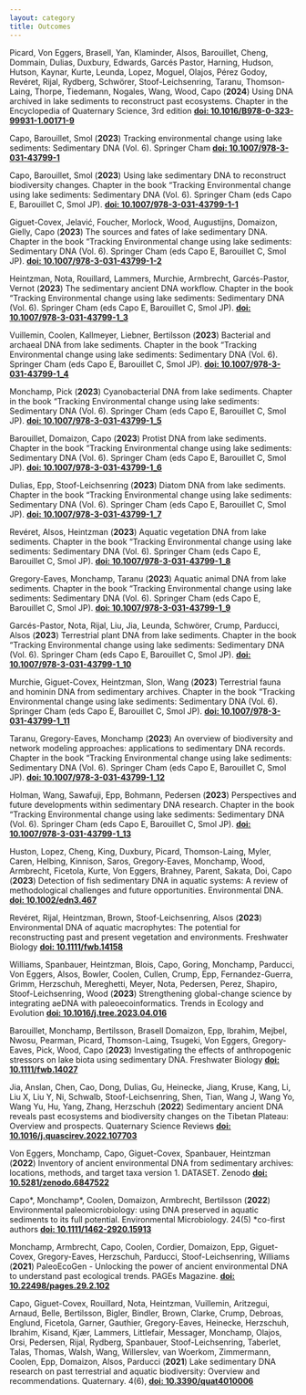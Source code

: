 ```yaml
---
layout: category
title: Outcomes
---
```


<div class="intro">
<p>Picard, Von Eggers, Brasell, Yan, Klaminder, Alsos, Barouillet, Cheng, Dommain, Dulias, Duxbury, Edwards, Garcés Pastor, Harning, Hudson, Hutson, Kaynar, Kurte, Leunda, Lopez, Moguel, Olajos, Pérez Godoy, Revéret, Rijal, Rydberg, Schwörer, Stoof-Leichsenring, Taranu, Thomson-Laing, Thorpe, Tiedemann, Nogales, Wang, Wood, Capo (<b>2024</b>) Using DNA archived in lake sediments to reconstruct past ecosystems. Chapter in the Encyclopedia of Quaternary Science, 3rd edition <a href="https://www.sciencedirect.com/science/article/abs/pii/B9780323999311001719?via%3Dihub" target="_blank"><b>doi: 10.1016/B978-0-323-99931-1.00171-9</b></a></p>
  
<p>Capo, Barouillet, Smol (<b>2023</b>) Tracking environmental change using lake sediments: Sedimentary DNA (Vol. 6). Springer Cham <a href="https://doi.org/10.1007/978-3-031-43799-1" target="_blank"><b>doi: 10.1007/978-3-031-43799-1</b></a></p>

<p>Capo, Barouillet, Smol (<b>2023</b>) Using lake sedimentary DNA to reconstruct biodiversity changes.   Chapter in the book “Tracking Environmental change using lake sediments: Sedimentary DNA (Vol. 6). Springer Cham (eds Capo E, Barouillet C, Smol JP). <a href="https://doi.org/10.1007/978-3-031-43799-1_1" target="_blank"><b>doi: 10.1007/978-3-031-43799-1-1</b></a></p>

<p>Giguet-Covex, Jelavić, Foucher, Morlock, Wood, Augustijns, Domaizon, Gielly, Capo (<b>2023</b>) The sources and fates of lake sedimentary DNA. Chapter in the book “Tracking Environmental change using lake sediments: Sedimentary DNA (Vol. 6). Springer Cham (eds Capo E, Barouillet C, Smol JP). <a href="https://doi.org/10.1007/978-3-031-43799-1_2" target="_blank"><b>doi: 10.1007/978-3-031-43799-1-2</b></a></p>

<p>Heintzman, Nota, Rouillard, Lammers, Murchie, Armbrecht, Garcés-Pastor, Vernot (<b>2023</b>) The sedimentary ancient DNA workflow. Chapter in the book “Tracking Environmental change using lake sediments: Sedimentary DNA (Vol. 6). Springer Cham (eds Capo E, Barouillet C, Smol JP). <a href="https://doi.org/10.1007/978-3-031-43799-1_3" target="_blank"><b>doi: 10.1007/978-3-031-43799-1_3</b></a></p>

<p>Vuillemin, Coolen, Kallmeyer, Liebner, Bertilsson (<b>2023</b>) Bacterial and archaeal DNA from lake sediments. Chapter in the book “Tracking Environmental change using lake sediments: Sedimentary DNA (Vol. 6). Springer Cham (eds Capo E, Barouillet C, Smol JP). <a href="https://doi.org/10.1007/978-3-031-43799-1_4" target="_blank"><b>doi: 10.1007/978-3-031-43799-1_4</b></a></p>

<p>Monchamp, Pick (<b>2023</b>) Cyanobacterial DNA from lake sediments. Chapter in the book “Tracking Environmental change using lake sediments: Sedimentary DNA (Vol. 6). Springer Cham (eds Capo E, Barouillet C, Smol JP). <a href="https://doi.org/10.1007/978-3-031-43799-1_5" target="_blank"><b>doi: 10.1007/978-3-031-43799-1_5</b></a></p>

<p>Barouillet, Domaizon, Capo (<b>2023</b>) Protist DNA from lake sediments. Chapter in the book “Tracking Environmental change using lake sediments: Sedimentary DNA (Vol. 6). Springer Cham (eds Capo E, Barouillet C, Smol JP). <a href="https://doi.org/10.1007/978-3-031-43799-1_6" target="_blank"><b>doi: 10.1007/978-3-031-43799-1_6</b></a></p>

<p>Dulias, Epp, Stoof-Leichsenring (<b>2023</b>) Diatom DNA from lake sediments. Chapter in the book “Tracking Environmental change using lake sediments: Sedimentary DNA (Vol. 6). Springer Cham (eds Capo E, Barouillet C, Smol JP). <a href="https://doi.org/10.1007/978-3-031-43799-1_7" target="_blank"><b>doi: 10.1007/978-3-031-43799-1_7</b></a></p>

<p>Revéret, Alsos, Heintzman (<b>2023</b>) Aquatic vegetation DNA from lake sediments. Chapter in the book “Tracking Environmental change using lake sediments: Sedimentary DNA (Vol. 6). Springer Cham (eds Capo E, Barouillet C, Smol JP). <a href="https://doi.org/10.1007/978-3-031-43799-1_8" target="_blank"><b>doi: 10.1007/978-3-031-43799-1_8</b></a></p>

<p>Gregory-Eaves, Monchamp, Taranu (<b>2023</b>) Aquatic animal DNA from lake sediments. Chapter in the book “Tracking Environmental change using lake sediments: Sedimentary DNA (Vol. 6). Springer Cham (eds Capo E, Barouillet C, Smol JP). <a href="https://doi.org/10.1007/978-3-031-43799-1_9" target="_blank"><b>doi: 10.1007/978-3-031-43799-1_9</b></a></p>

<p>Garcés-Pastor, Nota, Rijal, Liu, Jia, Leunda, Schwörer, Crump, Parducci, Alsos (<b>2023</b>) Terrestrial plant DNA from lake sediments. Chapter in the book “Tracking Environmental change using lake sediments: Sedimentary DNA (Vol. 6). Springer Cham (eds Capo E, Barouillet C, Smol JP). <a href="https://doi.org/10.1007/978-3-031-43799-1_10" target="_blank"><b>doi: 10.1007/978-3-031-43799-1_10</b></a></p>

<p>Murchie, Giguet-Covex, Heintzman, Slon, Wang (<b>2023</b>) Terrestrial fauna and hominin DNA from sedimentary archives. Chapter in the book “Tracking Environmental change using lake sediments: Sedimentary DNA (Vol. 6). Springer Cham (eds Capo E, Barouillet C, Smol JP). <a href="https://doi.org/10.1007/978-3-031-43799-1_11" target="_blank"><b>doi: 10.1007/978-3-031-43799-1_11</b></a></p>

<p>Taranu, Gregory-Eaves, Monchamp (<b>2023</b>) An overview of biodiversity and network modeling approaches: applications to sedimentary DNA records. Chapter in the book “Tracking Environmental change using lake sediments: Sedimentary DNA (Vol. 6). Springer Cham (eds Capo E, Barouillet C, Smol JP). <a href="https://doi.org/10.1007/978-3-031-43799-1_12" target="_blank"><b>doi: 10.1007/978-3-031-43799-1_12</b></a></p>

<p>Holman, Wang, Sawafuji, Epp, Bohmann, Pedersen (<b>2023</b>) Perspectives and future developments within sedimentary DNA research. Chapter in the book “Tracking Environmental change using lake sediments: Sedimentary DNA (Vol. 6). Springer Cham (eds Capo E, Barouillet C, Smol JP). <a href="https://doi.org/10.1007/978-3-031-43799-1_13" target="_blank"><b>doi: 10.1007/978-3-031-43799-1_13</b></a></p>

<p>Huston, Lopez, Cheng, King, Duxbury, Picard, Thomson-Laing, Myler, Caren, Helbing, Kinnison, Saros, Gregory-Eaves, Monchamp, Wood, Armbrecht, Ficetola, Kurte, Von Eggers, Brahney, Parent, Sakata, Doi, Capo (<b>2023</b>) Detection of fish sedimentary DNA in aquatic systems: A review of methodological challenges and future opportunities. Environmental DNA. <a href="https://onlinelibrary.wiley.com/doi/epdf/10.1002/edn3.467" target="_blank"><b>doi: 10.1002/edn3.467</b></a></p>

<p>Revéret, Rijal, Heintzman, Brown, Stoof-Leichsenring, Alsos (<b>2023</b>) Environmental DNA of aquatic macrophytes: The potential for reconstructing past and present vegetation and environments. Freshwater Biology <a href="https://onlinelibrary.wiley.com/doi/10.1111/fwb.14158" target="_blank"><b>doi: 10.1111/fwb.14158</b></a></p>

<p>Williams, Spanbauer, Heintzman, Blois, Capo, Goring, Monchamp, Parducci, Von Eggers, Alsos, Bowler, Coolen, Cullen, Crump, Epp, Fernandez-Guerra, Grimm, Herzschuh, Mereghetti, Meyer, Nota, Pedersen, Perez, Shapiro, Stoof-Leichsenring, Wood (<b>2023</b>) Strengthening global-change science by integrating aeDNA with paleoecoinformatics. Trends in Ecology and Evolution <a href="https://doi.org/10.1016/j.tree.2023.04.016" target="_blank"><b>doi: 10.1016/j.tree.2023.04.016</b></a></p>
  
<p>Barouillet, Monchamp, Bertilsson, Brasell Domaizon, Epp, Ibrahim, Mejbel, Nwosu, Pearman, Picard, Thomson-Laing, Tsugeki, Von Eggers, Gregory-Eaves, Pick, Wood, Capo (<b>2023</b>) Investigating the effects of anthropogenic stressors on lake biota using sedimentary DNA. Freshwater Biology <a href="https://doi.org/10.1111/fwb.14027" target="_blank"><b>doi: 10.1111/fwb.14027</b></a></p>

<p>Jia, Anslan, Chen, Cao, Dong, Dulias, Gu, Heinecke, Jiang, Kruse, Kang, Li, Liu X, Liu Y, Ni, Schwalb, Stoof-Leichsenring, Shen, Tian, Wang J, Wang Yo, Wang Yu, Hu, Yang, Zhang, Herzschuh (<b>2022</b>) Sedimentary ancient DNA reveals past ecosystems and biodiversity changes on the Tibetan Plateau: Overview and prospects. Quaternary Science Reviews <a href="https://doi.org/10.1016/j.quascirev.2022.107703" target="_blank"><b>doi: 10.1016/j.quascirev.2022.107703</b></a></p>
  
<p>Von Eggers, Monchamp, Capo, Giguet-Covex, Spanbauer, Heintzman (<b>2022</b>) Inventory of ancient environmental DNA from sedimentary archives: locations, methods, and target taxa version 1. DATASET. Zenodo <a href="https://doi.org/10.5281/zenodo.6847522" target="_blank"><b>doi: 10.5281/zenodo.6847522</b></a></p>
  
<p>Capo*, Monchamp*, Coolen, Domaizon, Armbrecht, Bertilsson (<b>2022</b>) Environmental paleomicrobiology: using DNA preserved in aquatic sediments to its full potential. Environmental Microbiology. 24(5) *co-first authors <a href="https://sfamjournals.onlinelibrary.wiley.com/doi/10.1111/1462-2920.15913" target="_blank"><b>doi: 10.1111/1462-2920.15913</b></a> </p>
  
<p>Monchamp, Armbrecht, Capo, Coolen, Cordier, Domaizon, Epp, Giguet-Covex, Gregory-Eaves, Herzschuh, Parducci, Stoof-Leichsenring, Williams (<b>2021</b>) PaleoEcoGen - Unlocking the power of ancient environmental DNA to understand past ecological trends. PAGEs Magazine. <a href="https://pastglobalchanges.org/publications/pages-magazines/pages-magazine/128666" target="_blank"><b>doi: 10.22498/pages.29.2.102</b></a>  </p>

<p>Capo, Giguet-Covex, Rouillard, Nota, Heintzman, Vuillemin, Aritzegui, Arnaud, Belle, Bertilsson, Bigler, Bindler, Brown, Clarke, Crump, Debroas, Englund, Ficetola, Garner, Gauthier, Gregory-Eaves, Heinecke, Herzschuh, Ibrahim, Kisand, Kjær, Lammers, Littlefair, Messager, Monchamp, Olajos, Orsi, Pedersen, Rijal, Rydberg, Spanbauer, Stoof-Leichsenring, Taberlet, Talas, Thomas, Walsh, Wang, Willerslev, van Woerkom, Zimmermann, Coolen, Epp, Domaizon, Alsos, Parducci (<b>2021</b>) Lake sedimentary DNA research on past terrestrial and aquatic biodiversity: Overview and recommendations. Quaternary. 4(6), <a href="https://www.mdpi.com/2571-550X/4/1/6" target="_blank"><b>doi: 10.3390/quat4010006</b></a></p>
</div>
